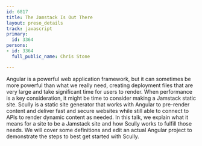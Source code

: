 ```yaml
---
id: 6817
title: The Jamstack Is Out There
layout: preso_details
track: javascript
primary:
  id: 3364
persons:
- id: 3364
  full_public_name: Chris Stone

---
```

Angular is a powerful web application framework, but it can sometimes be more powerful than what we really need, creating deployment files that are very large and take significant time for users to render. When performance is a key consideration, it might be time to consider making a Jamstack static site. Scully is a static site generator that works with Angular to pre-render content and deliver fast and secure websites while still able to connect to APIs to render dynamic content as needed. In this talk, we explain what it means for a site to be a Jamstack site and how Scully works to fulfill those needs. We will cover some definitions and edit an actual Angular project to demonstrate the steps to best get started with Scully.